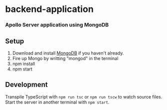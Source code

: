 # backend-application

### Apollo Server application using MongoDB

## Setup

1. Download and install [MongoDB](https://www.mongodb.com/download-center#community) if you haven't already.
2. Fire up Mongo by writting "mongod" in the terminal
4. npm install
5. npm start

## Development
Transpile TypeScript with `npm run tsc` or `npm run tscw` to watch source files.
Start the server in another terminal with `npm start`.
